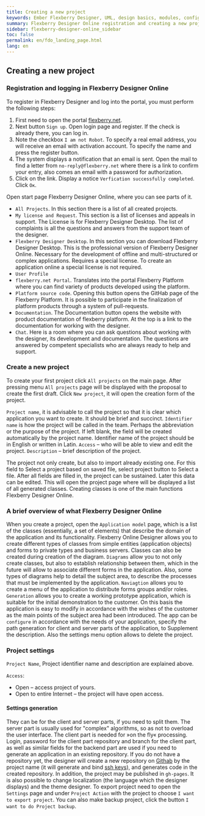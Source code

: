 ```yaml
---
title: Creating a new project
keywords: Ember Flexberry Designer, UML, design basics, modules, configure
summary: Flexberry Designer Online registration and creating a new project
sidebar: flexberry-designer-online_sidebar
toc: false
permalink: en/fdo_landing_page.html
lang: en
---
```


## Creating a new project

### Registration and logging in Flexberry Designer Online

To register in Flexberry Designer and log into the portal, you must perform the following steps:

1. First need to open the portal [flexberry.net](https://flexberry.net/).
2. Next button `Sign up`. Open login page and register. If the check is already there, you can log in.
3. Note the checkbox `I am not Robot`. To specify a real email address, you will receive an email with activation account. To specify the name and press the register button.
4. The system displays a notification that an email is sent. Open the mail to find a letter from `no-reply@flexberry.net` where there is a link to confirm your entry, also comes an email with a password for authorization.
5. Click on the link. Display a notice `Verfication successfully completed`. Click `Ок`.

Open start page Flexberry Designer Online, where you can see parts of it.

* `All Projects`. In this section there is a list of all created projects.
* `My license and Request`. This section is a list of licenses and appeals in support. The License is for Flexberry Designer Desktop. The list of complaints is all the questions and answers from the support team of the designer.
* `Flexberry Designer Desktop`. In this section you can download Flexberry Designer Desktop. This is the professional version of Flexberry Designer Online. Necessary for the development of offline and multi-structured or complex applications. Requires a special license. To create an application online a special license is not required.
* `User Profile`
* `flexberry.net Portal`. Translates into the portal Flexberry Platform where you can find variety of products developed using the platform.
* `Platform source code`. Opening this button opens the GitHab page of the Flexberry Platform. It is possible to participate in the finalization of platform products through a system of pull-requests.
* `Documentation`. The Documentation button opens the website with product documentation of flexberry platform. At the top is a link to the documentation for working with the designer.
* `Chat`. Here is a room where you can ask questions about working with the designer, its development and documentation. The questions are answered by competent specialists who are always ready to help and support.

### Create a new project

To create your first project click `All projects` on the main page. After pressing menu `All projects` page will be displayed with the proposal to create the first draft. Click `New project`, it will open the creation form of the project.

`Project name`, it is advisable to call the project so that it is clear which application you want to create. It should be brief and succinct.
`Identifier name` is how the project will be called in the team. Perhaps the abbreviation or the purpose of the project. If left blank, the field will be created automatically by the project name. Identifier name of the project should be in English or written in Latin.
`Access` – who will be able to view and edit the project.
`Description` – brief description of the project.

The project not only create, but also to import already existing one. For this field to Select a project based on saved file, select project button to Select a file. After all fields are filled in, the project can be sustained. Later this data can be edited. This will open the project page where will be displayed a list of all generated classes. Creating classes is one of the main functions Flexberry Designer Online.

### A brief overview of what Flexberry Designer Online

When you create a project, open the `Application model` page, which is a list of the classes (essentially, a set of elements) that describe the domain of the application and its functionality. Flexberry Online Designer allows you to create different types of classes from simple entities (application objects) and forms to private types and business servers.
Classes can also be created during creation of the diagram. `Diagrams` allow you to not only create classes, but also to establish relationship between them, which in the future will allow to associate different forms in the application. Also, some types of diagrams help to detail the subject area, to describe the processes that must be implemented by the application.
`Naviagtion` allows you to create a menu of the application to distribute forms groups and/or roles.
`Generation` allows you to create a working prototype application, which is suitable for the initial demonstration to the customer. On this basis the application is easy to modify in accordance with the wishes of the customer as the main points of the subject area had been introduced.
The app can be `configure` in accordance with the needs of your application, specify the path generation for client and server parts of the application, to Supplement the description. Also the settings menu option allows to delete the project.

### Project settings

`Project Name`, Project identifier name and description are explained above.

`Access`:

* Open – access project of yours.
* Open to entire Internet – the project will have open access.

#### Settings generation

They can be for the client and server parts, if you need to split them. The server part is usually used for "complex" algorithms, so as not to overload the user interface. The client part is needed for »on the fly« processing.
Login, password for the client part repository and branch for the client part, as well as similar fields for the backend part are used if you need to generate an application in an existing repository.
If you do not have a repository yet, the designer will create a new repository on [Githab](https://github.com/) by the project name (it will generate and bind [ssh keys](https://ru.wikipedia.org/wiki/SSH)), and generates code in the created repository.
In addition, the project may be published in `gh-pages`.
It is also possible to change localization (the language which the designer displays) and the theme designer.
To export project need to open the `Settings` page and under `Project Action` with the project to choose `I want to export project`.
You can also make backup project, click the button `I want to do Project backup`.
